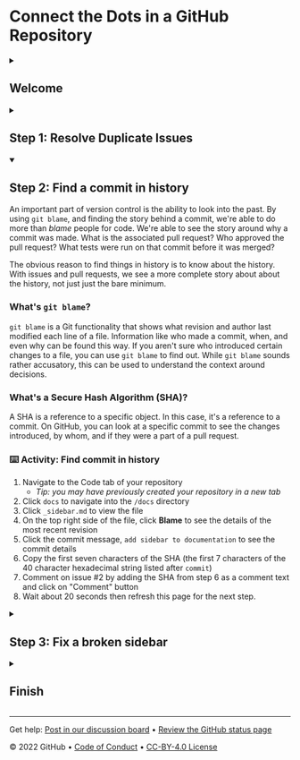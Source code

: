 <!--
  <<< Author notes: Header of the course >>>
  Include a 1280x640 image, course title in sentence case, and a concise description in emphasis.
  In your repository settings: enable template repository, add your 1280x640 social image, auto delete head branches.
  Add your open source license, GitHub uses Creative Commons Attribution 4.0 International.
-->

# Connect the Dots in a GitHub Repository

<!--
  <<< Author notes: Start of the course >>>
  Include start button, a note about Actions minutes,
  and tell the learner why they should take the course.
  Each step should be wrapped in <details>/<summary>, with an `id` set.
  The start <details> should have `open` as well.
  Do not use quotes on the <details> tag attributes.
-->

<details id=0>
<summary><h2>Welcome</h2></summary>

Have you ever worked in a repository with a lot of history? Perhaps you've had to track down related issues and pull requests in the past, or you've had to find who committed a particular change. If you've ever found yourself in any of these situations, you'll know how important it is to navigate your workspace.

- **Who is this for**: Developers, GitHub users, users new to Git, students, managers, and teams.
- **What you'll learn**:
  - Find relevant issues and pull requests.
  - Search history to find context.
  - Make connections within GitHub to help others find things.
- **What you'll build**: Repository with existing commits, duplicated issues, and a content defect to be fixed.
- **Prerequisites**: Before you take this course, you may want to go through the [GitHub Quickstart](https://docs.github.com/en/get-started/quickstart) introduction on GitHub Docs and [Introduction to GitHub](https://github.com/skills/introduction-to-github) course on GitHub Skills.
- **How long**: This course is three steps long and takes less than 15 min to complete.

## How to start this course

1. Right-click **Start course** and open the link in a new tab.
   <br />[![start-course](https://user-images.githubusercontent.com/1221423/218596841-0645fe1a-4aaf-4f51-9ab3-8aa2d3fdd487.svg)](https://github.com/skills/connect-the-dots/generate)
2. In the new tab, follow the prompts to create a new repository.
   - For owner, choose your personal account or an organization to host the repository.
   - We recommend creating a public repository—private repositories will [use Actions minutes](https://docs.github.com/en/billing/managing-billing-for-github-actions/about-billing-for-github-actions).
   ![Create a new repository](https://user-images.githubusercontent.com/1221423/218594143-e60462b6-9f2a-4fa3-80de-063ac5429aab.png)
3. After your new repository is created, wait about 20 seconds, then refresh the page. Follow the step-by-step instructions in the new repository's README.

</details>

<!--
  <<< Author notes: Step 1 >>>
  Choose 3-5 steps for your course.
  The first step is always the hardest, so pick something easy!
  Link to docs.github.com for further explanations.
  Encourage users to open new tabs for steps!
-->

<details id=1>
<summary><h2>Step 1: Resolve Duplicate Issues</h2></summary>

GitHub has special capabilities to help reference other information on GitHub. For example, when you reference another issue or pull request by number, that number will be hyperlinked. At the same time, a cross-reference is created in the linked issue or pull request. This two-way reference helps people track the relationship of information across GitHub.

![a screenshot of an issue linking to a PR, and a PR with a cross-reference to the issue](https://user-images.githubusercontent.com/6351798/172456846-2daec570-08b0-4ffa-a7cb-41acc50b836e.png)

With collaboraration from multiple team members, sometimes issues can be duplicated. In the above example, the new issue `#8346` is a duplicate of a previous issue `#8249`. The cross-reference ability allows you to track these duplications and close issues when appropriate.
  
### Creating references

When you link to another issue, a reference within GitHub is automatically created. In fact, you don't even need to include the full link. If you were to type `#5` within a comment, that would turn into a link to issue or pull request number 5.

When you want to create a crosslink, start typing the title of an issue or pull request directly after you type the `#` symbol. GitHub will suggest issues or pull requests that will link to the right place. To learn even more, check out the [Autolinked References and URLs](https://docs.github.com/en/articles/autolinked-references-and-urls) article.

### :keyboard: Activity: Find and close the cross-linked issue

1. Navigate to the issue #1 (Welcome)
2. Type "Duplicate of #2" as a comment and close issue #1
3. Wait about 20 seconds then refresh this page for the next step.

</details>

<!--
  <<< Author notes: Step 2 >>>
  Start this step by acknowledging the previous step.
  Define terms and link to docs.github.com.
  TBD-step-2-notes.
-->

<details id=2 open>
<summary><h2>Step 2: Find a commit in history</h2></summary>

An important part of version control is the ability to look into the past. By using `git blame`, and finding the story behind a commit, we're able to do more than _blame_ people for code. We're able to see the story around why a commit was made. What is the associated pull request? Who approved the pull request? What tests were run on that commit before it was merged?

The obvious reason to find things in history is to know about the history. With issues and pull requests, we see a more complete story about about the history, not just just the bare minimum.

### What's `git blame`?

`git blame` is a Git functionality that shows what revision and author last modified each line of a file. Information like who made a commit, when, and even why can be found this way. If you aren't sure who introduced certain changes to a file, you can use `git blame` to find out. While `git blame` sounds rather accusatory, this can be used to understand the context around decisions.

### What's a Secure Hash Algorithm (SHA)?

A SHA is a reference to a specific object. In this case, it's a reference to a commit. On GitHub, you can look at a specific commit to see the changes introduced, by whom, and if they were a part of a pull request.

### :keyboard: Activity: Find commit in history

1. Navigate to the Code tab of your repository
   - _Tip: you may have previously created your repository in a new tab_
2. Click `docs` to navigate into the `/docs` directory
3. Click `_sidebar.md` to view the file
4. On the top right side of the file, click **Blame** to see the details of the most recent revision
5. Click the commit message, `add sidebar to documentation` to see the commit details
6. Copy the first seven characters of the SHA (the first 7 characters of the 40 character hexadecimal string listed after `commit`)
7. Comment on issue #2 by adding the SHA from step 6 as a comment text and click on "Comment" button
8. Wait about 20 seconds then refresh this page for the next step.

</details>

<!--
  <<< Author notes: Step 3 >>>
  Start this step by acknowledging the previous step.
  Define terms and link to docs.github.com.
  TBD-step-3-notes.
-->

<details id=3>
<summary><h2>Step 3: Fix a broken sidebar</h2></summary>

Thanks for finding that commit! We now know that the sidebar was indeed added, and it was done in that commit. Let's see if we can dig a little deeper to find out if any planning or conversation, using comments, occurred around this change. 

As we've already seen, conversations in issues and pull requests can reference other work, but the amount of context goes much further than crosslinks. Remember, Git is version control! For example, the commit that you found in the last step is connected with much more information such as: 

- Who made the commit.
- What other changes were included.
- When the commit was made.
- Which pull request the commit was a part of.

The pull request is important because it goes beyond knowing when a commit happened. You can know _why_ a commit happened. Finding history is not about _blaming_ anyone, but about seeing the bigger picture. Why were decisions made? Who was involved? What were the build outputs and test results for each commit? Who requested changes, and who approved them?

### Finding a pull request from a commit

When you're looking at a commit on GitHub, you can see a lot of information. From this view, you can also find a link to the pull request in which the commit was created. We'll use this in the next step.

![screenshot of a view of a commit on GitHub, highlighting the link to the pull request](https://user-images.githubusercontent.com/16547949/67341250-3edbb480-f4fd-11e9-805a-6bce5a8ba2d1.png)

### :keyboard: Activity: Fix a broken sidebar

1. In the main branch [Edit the `docs/_sidebar.md` file](/docs/_sidebar.md).
2. Correct the spelling of the reference `(doc-references__.md)` on line 4 by changing it into `(doc-references.md)`.
3. Select or create a new branch `fix-sidebar` for this commit and start a pull request. 
4. Make sure that **main** is selected for **base:** and **fix-sidebar** for **compare:**.
5. Using the **Assignees** section on the right side, assign yourself to the pull request.
6. In the PR comment add 'Closes #2' and autolink issue #2.
7. Click **Create pull request** and wait about 20 seconds.
8. Merge this pull request.
9. Delete the branch 'fix-sidebar'.
10. Refresh this page for the next step.

</details>

<!--
  <<< Author notes: Finish >>>
  Review what we learned, ask for feedback, provide next steps.
-->

<details id=X>
<summary><h2>Finish</h2></summary>

### Congratulations friend, you've completed this course!

<img src=https://octodex.github.com/images/collabocats.jpg alt=celebrate width=300 align=right>

In this course, you've learned a lot about finding and sharing information. Within a GitHub repository, you can find history about what changes were made, and more importantly, _why_ changes were made.

### What's next?

Check out these resources to learn more or get involved:
- Are you a student? Check out the [Student Developer Pack](https://education.github.com/pack).
- [Take another GitHub Skills course](https://github.com/skills).
- [Read the GitHub Getting Started docs](https://docs.github.com/en/get-started).
- To find projects to contribute to, check out [GitHub Explore](https://github.com/explore).

</details>

<!--
  <<< Author notes: Footer >>>
  Add a link to get support, GitHub status page, code of conduct, license link.
-->

---

Get help: [Post in our discussion board](https://github.com/skills/.github/discussions) &bull; [Review the GitHub status page](https://www.githubstatus.com/)

&copy; 2022 GitHub &bull; [Code of Conduct](https://www.contributor-covenant.org/version/2/1/code_of_conduct/code_of_conduct.md) &bull; [CC-BY-4.0 License](https://creativecommons.org/licenses/by/4.0/legalcode)
